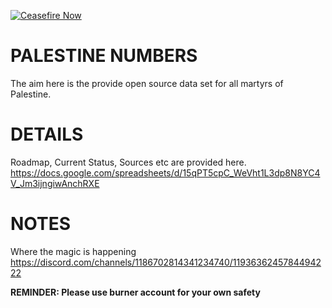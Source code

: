 [![Ceasefire Now](https://badge.techforpalestine.org/default)](https://techforpalestine.org/learn-more)

# PALESTINE NUMBERS
The aim here is the provide open source data set for all martyrs of Palestine. 

# DETAILS
Roadmap, Current Status, Sources etc are provided here. 
https://docs.google.com/spreadsheets/d/15qPT5cpC_WeVht1L3dp8N8YC4V_Jm3ijngiwAnchRXE

# NOTES
Where the magic is happening https://discord.com/channels/1186702814341234740/1193636245784494222

**REMINDER: Please use burner account for your own safety**
